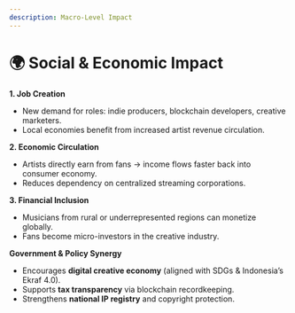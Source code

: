 ```yaml
---
description: Macro-Level Impact
---
```


# 🌍 Social & Economic Impact

**1. Job Creation**

* New demand for roles: indie producers, blockchain developers, creative marketers.
* Local economies benefit from increased artist revenue circulation.

**2. Economic Circulation**

* Artists directly earn from fans → income flows faster back into consumer economy.
* Reduces dependency on centralized streaming corporations.

**3. Financial Inclusion**

* Musicians from rural or underrepresented regions can monetize globally.
* Fans become micro-investors in the creative industry.

**Government & Policy Synergy**

* Encourages **digital creative economy** (aligned with SDGs & Indonesia’s Ekraf 4.0).
* Supports **tax transparency** via blockchain recordkeeping.
* Strengthens **national IP registry** and copyright protection.
